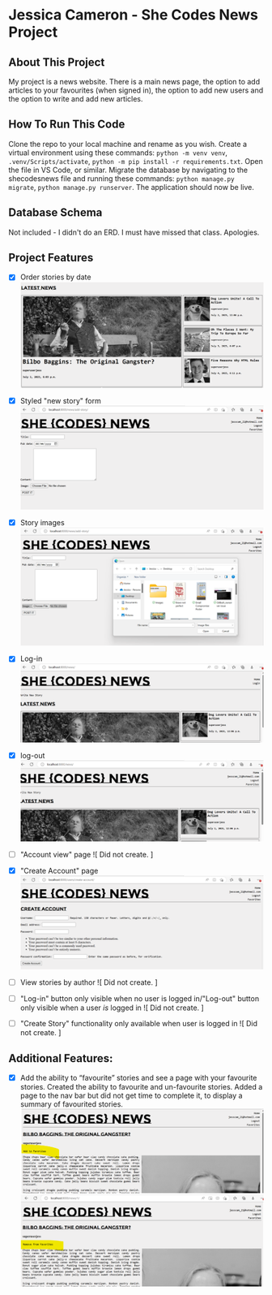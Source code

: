 # Jessica Cameron - She Codes News Project

## About This Project
My project is a news website. There is a main news page, the option to add articles to your favourites (when signed in), the option to add new users and the option to write and add new articles.

## How To Run This Code

Clone the repo to your local machine and rename as you wish. Create a virtual environment using these commands: `python -m venv venv`, `.venv/Scripts/activate`, `python -m pip install -r requirements.txt`. 
Open the file in VS Code, or similar.
Migrate the database by navigating to the shecodesnews file and running these commands: `python manage.py migrate`, `python manage.py runserver`. 
The application should now be live.

## Database Schema
Not included - I didn't do an ERD. I must have missed that class. Apologies.

## Project Features
- [x] Order stories by date
![ Stories are ordered by date. ]( ./she_codes_news/news/static/news/images/orderstoriesbydate.png )

- [x] Styled "new story" form
![ New story form was created. Limited css styling. ]( ./she_codes_news/news/static/news/images/stylednewstoryform.png )

- [x] Story images
![ Functionality added to add an image when creating a new story. I missed this class but added it later. ]( ./she_codes_news/news/static/news/images/storyimages.png  )

- [x] Log-in
![ Log in and Log out functionality ]( ./she_codes_news/news/static/news/images/Login.png )

- [x] log-out
![ Log in and Log out functionality ]( ./she_codes_news/news/static/news/images/Logout.png )

- [ ] "Account view" page
![ Did not create. ]

- [x] "Create Account" page
![ Functionality to create a new user account ]( ./she_codes_news/news/static/news/images/createaccount.png )

- [ ] View stories by author
![ Did not create. ]

- [ ] "Log-in" button only visible when no user is logged in/"Log-out" button
only visible when a user *is* logged in
![ Did not create. ]

- [ ] "Create Story" functionality only available when user is logged in
![ Did not create. ]

## Additional Features:

- [x] Add the ability to “favourite” stories and see a page with your favourite stories.
Created the ability to favourite and un-favourite stories. Added a page to the nav bar but did not get time to complete it, to display a summary of favourited stories. ![  ]( ./she_codes_news/news/static/news/images/addtofavourites.png ) 
![  ]( ./she_codes_news/news/static/news/images/removefromfavourites.png )